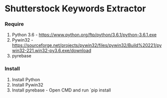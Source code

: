 # Shutterstock Keywords Extractor

### Require
1. Python 3.6 - https://www.python.org/ftp/python/3.6.1/python-3.6.1.exe
2. Pywin32 - https://sourceforge.net/projects/pywin32/files/pywin32/Build%20221/pywin32-221.win32-py3.6.exe/download
3. pyrebase

### Install
1. Install Python
2. Install Pywin32
3. Install pyrebase - Open CMD and run `pip install 



